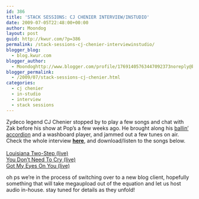 ```yaml
---
id: 386
title: 'STACK SESSIONS: CJ CHENIER INTERVIEW/INSTUDIO'
date: 2009-07-05T22:48:00+00:00
author: Moondog
layout: post
guid: http://kwur.com/?p=386
permalink: /stack-sessions-cj-chenier-interviewinstudio/
blogger_blog:
  - blog.kwur.com
blogger_author:
  - Moondoghttp://www.blogger.com/profile/17691405763447092373noreply@blogger.com
blogger_permalink:
  - /2009/07/stack-sessions-cj-chenier.html
categories:
  - cj chenier
  - in-studio
  - interview
  - stack sessions
---
```

<div class="pf-content">
  <p>
    Zydeco legend CJ Chenier stopped by to play a few songs and chat with Zak before his show at Pop’s a few weeks ago. He brought along his <a href="http://www.montereyblues.com/assets/fs_chenier.jpg">ballin’ accordion</a> and a washboard player, and jammed out a few tunes on air. Check the whole interview <span style="font-weight: bold;"><a href="http://www.megaupload.com/?d=NNNWGVNZ">here</a></span>, and download/listen to the songs below.<br /><a href="http://www.megaupload.com/?d=905KC4MY"><br />Louisiana Two-Step (live)</a><br /><a href="http://www.megaupload.com/?d=NEE7RY4A">You Don’t Need To Cry (live)</a><br /><a href="http://www.megaupload.com/?d=6OMCCF54">Got My Eyes On You (live)</a>
  </p>
  
  <p>
    oh ps we’re in the process of switching over to a new blog client, hopefully something that will take megaupload out of the equation and let us host audio in-house. stay tuned for details as they unfold!
  </p>
</div>